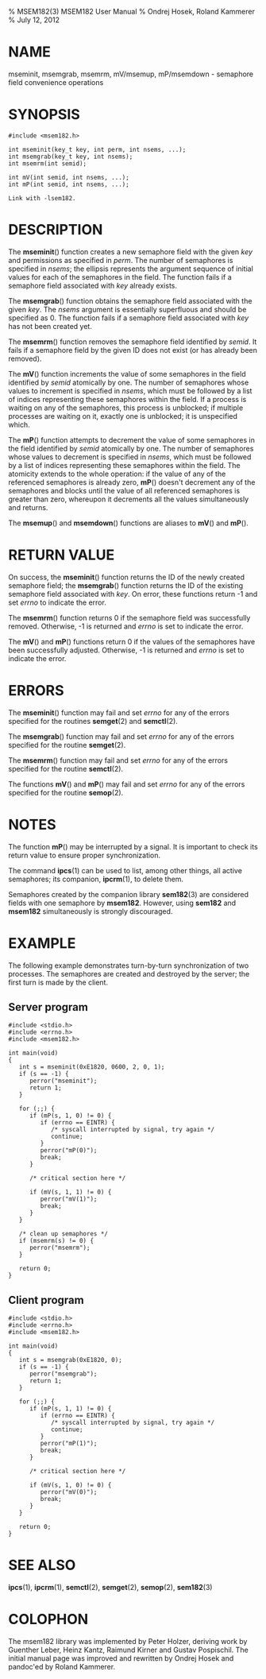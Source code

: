 % MSEM182(3) MSEM182 User Manual
% Ondrej Hosek, Roland Kammerer
% July 12, 2012

# NAME

mseminit, msemgrab, msemrm, mV/msemup, mP/msemdown - semaphore field convenience operations

# SYNOPSIS
    #include <msem182.h>

    int mseminit(key_t key, int perm, int nsems, ...);
    int msemgrab(key_t key, int nsems);
    int msemrm(int semid);
    
    int mV(int semid, int nsems, ...);
    int mP(int semid, int nsems, ...);
    
    Link with -lsem182.

# DESCRIPTION

The **mseminit**() function creates a new semaphore field with the given *key* and
permissions as specified in *perm*. The number of semaphores is specified in
*nsems*; the ellipsis represents the argument sequence of initial values for each
of the semaphores in the field. The function fails if a semaphore field
associated with *key* already exists.

The **msemgrab**() function obtains the semaphore field associated with the
given *key*. The *nsems* argument is essentially superfluous and should be
specified as 0. The function fails if a semaphore field associated with *key* has
not been created yet.

The **msemrm**() function removes the semaphore field identified by *semid*. It
fails if a semaphore field by the given ID does not exist (or has already been
removed).

The **mV**() function increments the value of some semaphores in the field
identified by *semid* atomically by one. The number of semaphores whose values
to increment is specified in *nsems*, which must be followed by a list of indices
representing these semaphores within the field. If a process is waiting on any
of the semaphores, this process is unblocked; if multiple processes are
waiting on it, exactly one is unblocked; it is unspecified which.

The **mP**() function attempts to decrement the value of some semaphores in the
field identified by *semid* atomically by one. The number of semaphores whose
values to decrement is specified in *nsems*, which must be followed by a list
of indices representing these semaphores within the field. The atomicity
extends to the whole operation: if the value of any of the referenced
semaphores is already zero, **mP**() doesn't decrement any of the semaphores and
blocks until the value of all referenced semaphores is greater than zero,
whereupon it decrements all the values simultaneously and returns.

The **msemup**() and **msemdown**() functions are aliases to **mV**() and **mP**().

# RETURN VALUE

On success, the **mseminit**() function returns the ID of the newly created
semaphore field; the **msemgrab**() function returns the ID of the existing
semaphore field associated with *key*. On error, these functions return -1 and
set *errno* to indicate the error.

The **msemrm**() function returns 0 if the semaphore field was successfully
removed. Otherwise, -1 is returned and *errno* is set to indicate the error.

The **mV**() and **mP**() functions return 0 if the values of the semaphores have been
successfully adjusted. Otherwise, -1 is returned and *errno* is set to indicate
the error.

# ERRORS

The **mseminit**() function may fail and set *errno* for any of the errors specified
for the routines **semget**(2) and **semctl**(2).

The **msemgrab**() function may fail and set *errno* for any of the errors specified
for the routine **semget**(2).

The **msemrm**() function may fail and set *errno* for any of the errors specified
for the routine **semctl**(2).

The functions **mV**() and **mP**() may fail and set *errno* for any of the
errors specified for the routine **semop**(2).

# NOTES

The function **mP**() may be interrupted by a signal. It is important to check its
return value to ensure proper synchronization.

The command **ipcs**(1) can be used to list, among other things, all active
semaphores; its companion, **ipcrm**(1), to delete them.

Semaphores created by the companion library **sem182**(3) are considered fields
with one semaphore by **msem182**. However, using **sem182** and **msem182**
simultaneously is strongly discouraged.


# EXAMPLE
The following example demonstrates turn-by-turn synchronization of two
processes. The semaphores are created and destroyed by the server; the first
turn is made by the client.

## Server program

    #include <stdio.h>
    #include <errno.h>
    #include <msem182.h>
    
    int main(void)
    {
       int s = mseminit(0xE1820, 0600, 2, 0, 1);
       if (s == -1) {
          perror("mseminit");
          return 1;
       }
    
       for (;;) {
          if (mP(s, 1, 0) != 0) {
             if (errno == EINTR) {
                /* syscall interrupted by signal, try again */
                continue;
             }
             perror("mP(0)");
             break;
          }
    
          /* critical section here */
    
          if (mV(s, 1, 1) != 0) {
             perror("mV(1)");
             break;
          }
       }
    
       /* clean up semaphores */
       if (msemrm(s) != 0) {
          perror("msemrm");
       }
    
       return 0;
    }


## Client program

    #include <stdio.h>
    #include <errno.h>
    #include <msem182.h>
    
    int main(void)
    {
       int s = msemgrab(0xE1820, 0);
       if (s == -1) {
          perror("msemgrab");
          return 1;
       }
    
       for (;;) {
          if (mP(s, 1, 1) != 0) {
             if (errno == EINTR) {
                /* syscall interrupted by signal, try again */
                continue;
             }
             perror("mP(1)");
             break;
          }
    
          /* critical section here */
    
          if (mV(s, 1, 0) != 0) {
             perror("mV(0)");
             break;
          }
       }
    
       return 0;
    }

# SEE ALSO

**ipcs**(1), **ipcrm**(1), **semctl**(2), **semget**(2), **semop**(2), **sem182**(3)

# COLOPHON

The  msem182  library  was implemented by Peter Holzer, deriving work by
Guenther Leber, Heinz Kantz, Raimund Kirner and Gustav Pospischil.  The initial
manual page was improved and rewritten by Ondrej Hosek and pandoc'ed by Roland
Kammerer.
